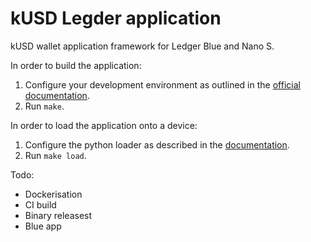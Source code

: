# kUSD Legder application

kUSD wallet application framework for Ledger Blue and Nano S.

In order to build the application:

1. Configure your development environment as outlined in the [official documentation](https://ledger.readthedocs.io/en/latest/userspace/getting_started.html).
2. Run `make`.

In order to load the application onto a device:

1. Configure the python loader as described in the [documentation](https://github.com/LedgerHQ/blue-loader-python).
2. Run `make load`.

Todo:

- Dockerisation
- CI build
- Binary releasest
- Blue app

